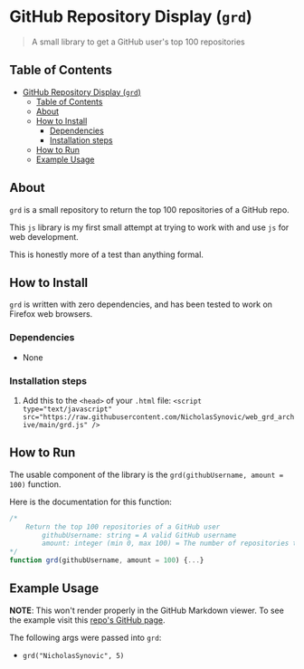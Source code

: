 # GitHub Repository Display (`grd`)

> A small library to get a GitHub user's top 100 repositories

## Table of Contents

- [GitHub Repository Display (`grd`)](#github-repository-display-grd)
  - [Table of Contents](#table-of-contents)
  - [About](#about)
  - [How to Install](#how-to-install)
    - [Dependencies](#dependencies)
    - [Installation steps](#installation-steps)
  - [How to Run](#how-to-run)
  - [Example Usage](#example-usage)

## About

`grd` is a small repository to return the top 100 repositories of a GitHub repo.

This `js` library is my first small attempt at trying to work with and use `js`
for web development.

This is honestly more of a test than anything formal.

## How to Install

`grd` is written with zero dependencies, and has been tested to work on Firefox
web browsers.

### Dependencies

- None

### Installation steps

1. Add this to the `<head>` of your `.html` file:
   `<script type="text/javascript" src="https://raw.githubusercontent.com/NicholasSynovic/web_grd_archive/main/grd.js" />`

## How to Run

The usable component of the library is the `grd(githubUsername, amount = 100)`
function.

Here is the documentation for this function:

```js
/*
    Return the top 100 repositories of a GitHub user
        githubUsername: string = A valid GitHub username
        amount: integer (min 0, max 100) = The number of repositories to return
*/
function grd(githubUsername, amount = 100) {...}
```

## Example Usage

**NOTE**: This won't render properly in the GitHub Markdown viewer. To see the
example visit this
[repo's GitHub page](https://nicholassynovic.github.io/web_grd_archive/).

The following args were passed into `grd`:

- `grd("NicholasSynovic", 5)`
